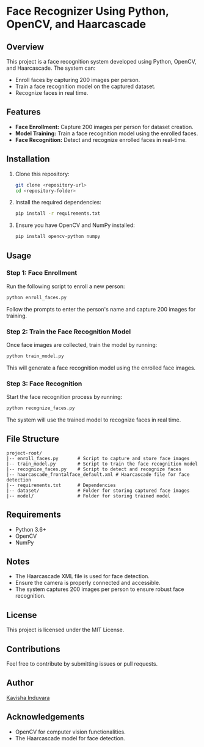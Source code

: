 # Face Recognizer Using Python, OpenCV, and Haarcascade

## Overview
This project is a face recognition system developed using Python, OpenCV, and Haarcascade. The system can:
- Enroll faces by capturing 200 images per person.
- Train a face recognition model on the captured dataset.
- Recognize faces in real time.

## Features
- **Face Enrollment:** Capture 200 images per person for dataset creation.
- **Model Training:** Train a face recognition model using the enrolled faces.
- **Face Recognition:** Detect and recognize enrolled faces in real-time.

## Installation
1. Clone this repository:
   ```bash
   git clone <repository-url>
   cd <repository-folder>
   ```

2. Install the required dependencies:
   ```bash
   pip install -r requirements.txt
   ```

3. Ensure you have OpenCV and NumPy installed:
   ```bash
   pip install opencv-python numpy
   ```

## Usage

### Step 1: Face Enrollment
Run the following script to enroll a new person:
```bash
python enroll_faces.py
```
Follow the prompts to enter the person's name and capture 200 images for training.

### Step 2: Train the Face Recognition Model
Once face images are collected, train the model by running:
```bash
python train_model.py
```
This will generate a face recognition model using the enrolled face images.

### Step 3: Face Recognition
Start the face recognition process by running:
```bash
python recognize_faces.py
```
The system will use the trained model to recognize faces in real time.

## File Structure
```
project-root/
|-- enroll_faces.py       # Script to capture and store face images
|-- train_model.py        # Script to train the face recognition model
|-- recognize_faces.py    # Script to detect and recognize faces
|-- haarcascade_frontalface_default.xml # Haarcascade file for face detection
|-- requirements.txt      # Dependencies
|-- dataset/              # Folder for storing captured face images
|-- model/                # Folder for storing trained model
```

## Requirements
- Python 3.6+
- OpenCV
- NumPy

## Notes
- The Haarcascade XML file is used for face detection.
- Ensure the camera is properly connected and accessible.
- The system captures 200 images per person to ensure robust face recognition.

## License
This project is licensed under the MIT License.

## Contributions
Feel free to contribute by submitting issues or pull requests.

## Author
[Kavisha Induvara](https://github.com/YourGitHubUsername)

## Acknowledgements
- OpenCV for computer vision functionalities.
- The Haarcascade model for face detection.

